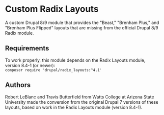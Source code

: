 Custom Radix Layouts
===
A custom Drupal 8/9 module that provides the "Beast," "Brenham 
Plus," and "Brenham Plus Flipped" layouts that are missing
from the official Drupal 8/9 Radix module.

Requirements
---
To work properly, this module depends on the Radix Layouts 
module, version 8.4-1 (or newer):  
`composer require 'drupal/radix_layouts:^4.1'`

Authors
---
Robert LeBlanc and Travis Butterfield from Watts College at 
Arizona State University made the conversion from the original 
Drupal 7 versions of these layouts, based on work in the Radix 
Layouts module (version 8.4-1).
